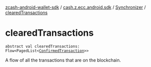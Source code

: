[zcash-android-wallet-sdk](../../index.md) / [cash.z.ecc.android.sdk](../index.md) / [Synchronizer](index.md) / [clearedTransactions](./cleared-transactions.md)

# clearedTransactions

`abstract val clearedTransactions: Flow<PagedList<`[`ConfirmedTransaction`](../../cash.z.ecc.android.sdk.db.entity/-confirmed-transaction/index.md)`>>`

A flow of all the transactions that are on the blockchain.

